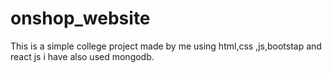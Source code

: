 # onshop_website
This is a simple college project made by me using html,css ,js,bootstap and react js i have also used mongodb.
